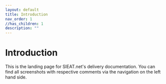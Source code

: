```yaml
---
layout: default
title: Introduction
nav_order: 1
//has_children: 1
description: ""
---
```


# Introduction
This is the landing page for SIEAT.net's delivery documentation. You can find all screenshots with respective comments via the navigation on the left hand side.

